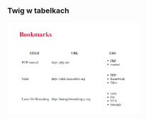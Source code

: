 ### Twig w tabelkach

<img src="https://github.com/anna-wro/epi.php/blob/master/bookmarks%20-%20twig%20tables/screen.png?raw=true" alt="Drawing" style="width: 300px;"/>
